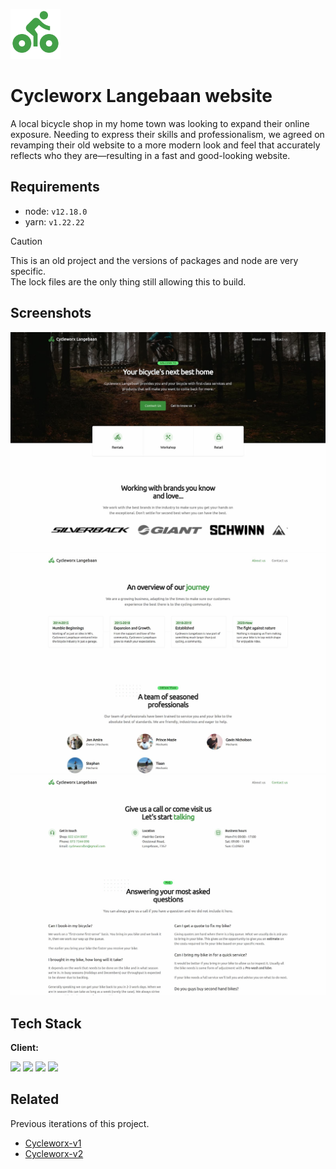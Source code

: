 [<img src="assets/logo.png" alt="Logo" width="auto" height="80">](https://cycleworxlangebaan.com)

# Cycleworx Langebaan website

A local bicycle shop in my home town was looking to expand their online exposure. Needing to express their skills and professionalism, we agreed on revamping their old website to a more modern look and feel that accurately reflects who they are—resulting in a fast and good-looking website.

## Requirements

- node: `v12.18.0`
- yarn: `v1.22.22`

> [!CAUTION]  
> This is an old project and the versions of packages and node are very specific.  
> The lock files are the only thing still allowing this to build.

## Screenshots

![Home page](assets/showcase_001.jpg)
<br />
![About page](assets/showcase_002.jpg)
<br />
![Contact page](assets/showcase_003.jpg)

## Tech Stack

**Client:**

[<img src="https://img.shields.io/badge/gatsby-%23663399.svg?&style=for-the-badge&logo=gatsby&logoColor=white" />](https://www.gatsbyjs.com/)
[<img src="https://img.shields.io/badge/react-%2361DAFB.svg?&style=for-the-badge&logo=react&logoColor=black" />](https://reactjs.org/)
[<img src="https://img.shields.io/badge/tailwind%20css-%2338B2AC.svg?&style=for-the-badge&logo=tailwind%20css&logoColor=white" />](https://tailwindcss.com/)
[<img src="https://img.shields.io/badge/typescript-%233178C6.svg?&style=for-the-badge&logo=typescript&logoColor=white" />](https://www.typescriptlang.org/)

## Related

Previous iterations of this project.

- [Cycleworx-v1](https://github.com/IamStephan/cycleworx-v1)
- [Cycleworx-v2](https://github.com/IamStephan/cycleworx-v2)
